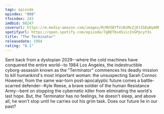 ```yaml
---
tags: episode
epindex: "008"
tfoindex: 243
imdbid: 88247
coverurl: https://m.media-amazon.com/images/M/MV5BYTViNzMxZjEtZGEwNy00MDNiLWIzNGQtZDY2MjQ1OWViZjFmXkEyXkFqcGdeQXVyNzkwMjQ5NzM@._V1_SX202_CR0,0,202,300_.jpg
spotifyurl: https://open.spotify.com/episode/7gBETbs4SiicInGPpcyY3s
title: "The Terminator"
releasedate: 1984
rating: "8.1"
---
```


Sent back from a dystopian 2029--where the cold machines have conquered the entire world--to 1984 Los Angeles, the indestructible cyborg-assassin known as the "Terminator" commences his deadly mission to kill humankind's most important woman: the unsuspecting Sarah Connor. However, from the same war-torn post-apocalyptic future comes a battle-scarred defender--Kyle Reese, a brave soldier of the human Resistance Army--bent on stopping the cybernetic killer from eliminating the world's last hope. But, the Terminator has no feelings, he doesn't sleep, and above all, he won't stop until he carries out his grim task. Does our future lie in our past?